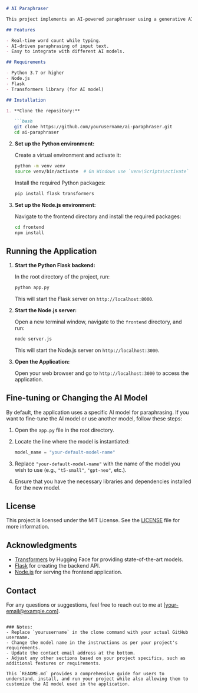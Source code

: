 

```markdown
# AI Paraphraser

This project implements an AI-powered paraphraser using a generative AI model. The application takes input text, sends it to a backend service, and returns a paraphrased version of the text in real time. Users can type text into the input area, and the application will display the total word count while processing the input.

## Features

- Real-time word count while typing.
- AI-driven paraphrasing of input text.
- Easy to integrate with different AI models.

## Requirements

- Python 3.7 or higher
- Node.js
- Flask
- Transformers library (for AI model)

## Installation

1. **Clone the repository:**

   ```bash
   git clone https://github.com/yourusername/ai-paraphraser.git
   cd ai-paraphraser
   ```

2. **Set up the Python environment:**

   Create a virtual environment and activate it:

   ```bash
   python -m venv venv
   source venv/bin/activate  # On Windows use `venv\Scripts\activate`
   ```

   Install the required Python packages:

   ```bash
   pip install flask transformers
   ```

3. **Set up the Node.js environment:**

   Navigate to the frontend directory and install the required packages:

   ```bash
   cd frontend
   npm install
   ```

## Running the Application

1. **Start the Python Flask backend:**

   In the root directory of the project, run:

   ```bash
   python app.py
   ```

   This will start the Flask server on `http://localhost:8000`.

2. **Start the Node.js server:**

   Open a new terminal window, navigate to the `frontend` directory, and run:

   ```bash
   node server.js
   ```

   This will start the Node.js server on `http://localhost:3000`.

3. **Open the Application:**

   Open your web browser and go to `http://localhost:3000` to access the application.

## Fine-tuning or Changing the AI Model

By default, the application uses a specific AI model for paraphrasing. If you want to fine-tune the AI model or use another model, follow these steps:

1. Open the `app.py` file in the root directory.
2. Locate the line where the model is instantiated:

   ```python
   model_name = "your-default-model-name"
   ```

3. Replace `"your-default-model-name"` with the name of the model you wish to use (e.g., `"t5-small"`, `"gpt-neo"`, etc.).

4. Ensure that you have the necessary libraries and dependencies installed for the new model.

## License

This project is licensed under the MIT License. See the [LICENSE](LICENSE) file for more information.

## Acknowledgments

- [Transformers](https://huggingface.co/docs/transformers/index) by Hugging Face for providing state-of-the-art models.
- [Flask](https://flask.palletsprojects.com/en/2.0.x/) for creating the backend API.
- [Node.js](https://nodejs.org/) for serving the frontend application.

## Contact

For any questions or suggestions, feel free to reach out to me at [your-email@example.com].
```

### Notes:
- Replace `yourusername` in the clone command with your actual GitHub username.
- Change the model name in the instructions as per your project's requirements.
- Update the contact email address at the bottom.
- Adjust any other sections based on your project specifics, such as additional features or requirements.

This `README.md` provides a comprehensive guide for users to understand, install, and run your project while also allowing them to customize the AI model used in the application.
